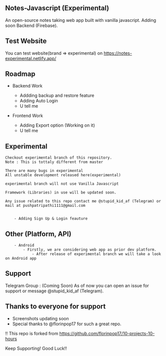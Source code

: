 ## Notes-Javascript (Experimental)


An open-source notes taking web app built with vanilla javascript.
Adding soon Backend (Firebase).

## Test Website

You can test website(brand => experimental) on https://notes-experimental.netlify.app/

## Roadmap

- Backend Work
    - Addding backup and restore feature
    - Adding Auto Login
    - U tell me

- Frontend Work
    - Adding Export option (Working on it)
    - U tell me

## Experimental

    Checkout experimental branch of this repository.
    Note : This is tottaly different from master 
    
    There are many bugs in experimental
    All unstable development released here(experimental)
    
    experimental branch will not use Vanilla Javascript
    
    Framework (Libraries) in use will be updated soon.
    
    Any issue related to this repo contact me @stupid_kid_af (Telegram) or mail at pushpatripathi1111@gmail.com
    
    
        - Adding Sign Up & Login feauture
        
## Other (Platform, API)
        - Android
            - Firstly, we are considering web app as prior dev platform.
                - After release of experimental branch we will take a look on Android app

##  Support

 Telegram Group : (Coming Soon)
 As of now you can open an issue for support or message @stupid_kid_af (Telegram).
 
 
 ## Thanks to everyone for support
 
 - Screenshots updating soon
 - Special thanks to @florinpop17 for such a great repo.

!!  This repo is forked from https://github.com/florinpop17/10-projects-10-hours


Keep Supporting!
Good Luck!!
